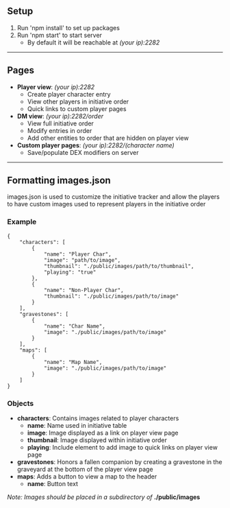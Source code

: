 ## Setup

1. Run 'npm install' to set up packages
2. Run 'npm start' to start server
    * By default it will be reachable at *(your ip):2282*

___

## Pages
* **Player view**: *(your ip):2282*
  * Create player character entry
  * View other players in initiative order
  * Quick links to custom player pages
* **DM view**: *(your ip):2282/order*
  * View full initiative order
  * Modify entries in order
  * Add other entities to order that are hidden on player view
* **Custom player pages**: *(your ip):2282/(character name)*
  * Save/populate DEX modifiers on server

___

## Formatting images.json
images.json is used to customize the initiative tracker and allow the players to have custom images used to represent players in the initiative order

### Example
```
{
    "characters": [
        {
            "name": "Player Char",
            "image": "path/to/image",
            "thumbnail": "./public/images/path/to/thumbnail",
            "playing": "true"
        },
        {
            "name": "Non-Player Char",
            "thumbnail": "./public/images/path/to/image"
        }
    ],
    "gravestones": [
        {
            "name": "Char Name",
            "image": "./public/images/path/to/image"
        }
    ],
    "maps": [
        {
            "name": "Map Name",
            "image": "./public/images/path/to/image"
        }
    ]
}
```

### Objects
* **characters**: Contains images related to player characters
  * **name**: Name used in initiative table
  * **image**: Image displayed as a link on player view page
  * **thumbnail**: Image displayed within initiative order
  * **playing**: Include element to add image to quick links on player view page
* **gravestones**: Honors a fallen companion by creating a gravestone in the graveyard at the bottom of the player view page
* **maps**: Adds a button to view a map to the header
  * **name**: Button text

*Note: Images should be placed in a subdirectory of* **./public/images**